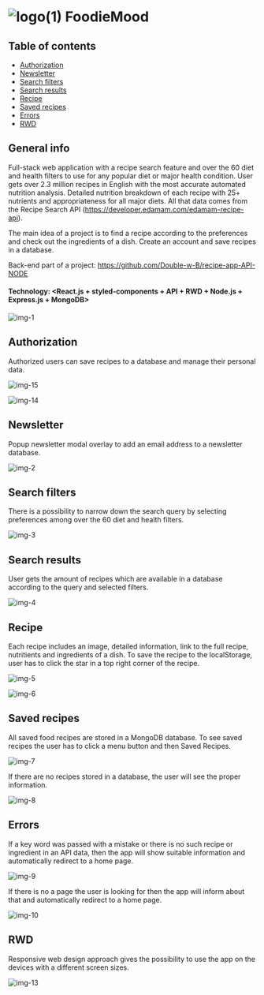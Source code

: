 # ![logo(1)](https://user-images.githubusercontent.com/75247773/206032249-f4685876-32cc-4880-9920-5361cb4b5e73.png) FoodieMood

## Table of contents

- [Authorization](#authorization)
- [Newsletter](#newsletter)
- [Search filters](#search-filters)
- [Search results](#search-results)
- [Recipe](#recipe)
- [Saved recipes](#saved-recipes)
- [Errors](#errors)
- [RWD](#rwd)

## General info

Full-stack web application with a recipe search feature and over the 60 diet and health filters to use for any popular diet or major health condition. User gets over 2.3 million recipes in English with the most accurate automated nutrition analysis. Detailed nutrition breakdown of each recipe with 25+ nutrients and appropriateness for all major diets. All that data comes from the Recipe Search API (https://developer.edamam.com/edamam-recipe-api).

The main idea of a project is to find a recipe according to the preferences and check out the ingredients of a dish. Create an account and save recipes in a database.

Back-end part of a project: https://github.com/Double-w-B/recipe-app-API-NODE

#### Technology: <React.js + styled-components + API + RWD + Node.js + Express.js + MongoDB>

![img-1](https://user-images.githubusercontent.com/75247773/210377850-77cd1b74-00f1-4b5d-a441-bf14136e0e41.jpg)

## Authorization

Authorized users can save recipes to a database and manage their personal data.

![img-15](https://user-images.githubusercontent.com/75247773/210381627-69b3e70d-269a-47a0-9084-cb80f4b35b58.jpg)

![img-14](https://user-images.githubusercontent.com/75247773/210381577-43fe8745-8e51-4716-b259-41572492eb72.jpg)

## Newsletter

Popup newsletter modal overlay to add an email address to a newsletter database.

![img-2](https://user-images.githubusercontent.com/75247773/210377803-ed254a7b-641f-4dd5-8762-9e2ab28e1ec1.jpg)

## Search filters

There is a possibility to narrow down the search query by selecting preferences among over the 60 diet and health filters.

![img-3](https://user-images.githubusercontent.com/75247773/210383318-5fe4a1e2-be38-49c7-9aca-1bf406170053.jpg)

## Search results

User gets the amount of recipes which are available in a database according to the query and selected filters.

![img-4](https://user-images.githubusercontent.com/75247773/210377713-46b46273-3795-408f-b56a-47ab4ecd813e.jpg)

## Recipe

Each recipe includes an image, detailed information, link to the full recipe, nutritients and ingredients of a dish. To save the recipe to the localStorage, user has to click the star in a top right corner of the recipe.

![img-5](https://user-images.githubusercontent.com/75247773/210377887-4d65eb38-ad2a-4c85-8d4d-74bbadfde49b.jpg)

![img-6](https://user-images.githubusercontent.com/75247773/210377894-e8e4f8a4-9244-45f4-a192-30cc3a67c028.jpg)

## Saved recipes

All saved food recipes are stored in a MongoDB database. To see saved recipes the user has to click a menu button and then Saved Recipes.

![img-7](https://user-images.githubusercontent.com/75247773/210378509-956c99e0-dd85-4bef-9da4-32605f65eea0.jpg)

If there are no recipes stored in a database, the user will see the proper information.

![img-8](https://user-images.githubusercontent.com/75247773/210378538-606721dd-2b18-49ab-b98b-89cac38311d0.jpg)

## Errors

If a key word was passed with a mistake or there is no such recipe or ingredient in an API data, then the app will show suitable information and automatically redirect to a home page.

![img-9](https://user-images.githubusercontent.com/75247773/210379441-2251a6a8-8e9e-4226-9d3e-10d282f3faae.jpg)

If there is no a page the user is looking for then the app will inform about that and automatically redirect to a home page.

![img-10](https://user-images.githubusercontent.com/75247773/210379507-1a00d0fe-bd43-4ba1-8a07-257dde836a2c.jpg)

## RWD

Responsive web design approach gives the possibility to use the app on the devices with a different screen sizes.

![img-13](https://user-images.githubusercontent.com/75247773/210380237-ca4093cb-08fd-49ae-b799-e149ae1f6f17.png)
